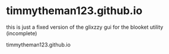 # timmytheman123.github.io
this is just a fixed version of the glixzzy gui for the blooket utility
(incomplete)
    
timmytheman123.github.io
